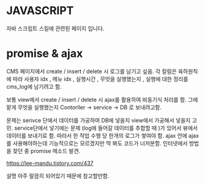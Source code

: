 # JAVASCRIPT
자바 스크립트 스킬에 관련된 페이지 입니다.

# promise & ajax

CMS 페이지에서 create / insert / delete 시 로그를 남기고 싶음.
각 칼럼은 육하원칙에 따라 사용자 idx , 메뉴 idx , 실행시간 , 무엇을 실행했는지 , 실행에 대한 정리를 cms_log에 남기려고 함.

보통 view에서 create / insert / delete 시 ajax를 활용하여 비동기식 처리를 함. 
그에 맡게 무엇을 실행했는지 Contorller -> service -> DB 로 보내려고함.

문제는 serivce 단에서 데이터를 가공하여 DB에 넣을지 view에서 가공해서 넣을지 고민.
service단에서 넣기에는 문제 (log에 들어갈 데이터를 추합할 때 )가 있어서 뷰에서 데이터를 보내기로 함.
따라서 한 작업 수행 당 한개의 로그가 쌓여야 함.
ajax 안에 ajax를 사용해야하는데 기능적으로는 모르겠지만 딱 봐도 코드가 너저분함.
인터넷에서 방법을 찾던 중 promise 메소드 발견.

https://lee-mandu.tistory.com/437

설명 아주 말끔히 되어있기 때문에 참고할만함.
